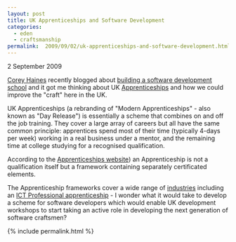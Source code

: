 ```yaml
---
layout: post
title: UK Apprenticeships and Software Development
categories:
  - eden
  - craftsmanship
permalink:  2009/09/02/uk-apprenticeships-and-software-development.html
---
```

<p class="date">2 September 2009</p>

[Corey Haines](http://twitter.com/coreyhaines) recently blogged about [building a software development school](http://programmingtour.blogspot.com/2009/09/software-development-school-idea.html) and it got me thinking about UK [Apprenticeships](http://www.apprenticeships.org.uk/Employers/Whats-it-all-about/What-is-an-Apprenticeship.aspx) and how we could improve the "craft" here in the UK.

UK Apprenticeships (a rebranding of "Modern Apprenticeships" - also known as "Day Release") is essentially a scheme that combines on and off the job training. They cover a large array of careers but all have the same common principle: apprentices spend most of their time (typically 4-days per week) working in a real business under a mentor, and the remaining time at college studying for a recognised qualification.

According to the [Apprenticeships website](http://www.apprenticeships.org.uk/Employers/Whats-it-all-about/What-is-an-Apprenticeship.aspx)) an Apprenticeship is not a qualification itself but a framework  containing separately certificated elements.

The Apprenticeship frameworks cover a wide range of [industries](http://www.apprenticeships.org.uk/Types-of-Apprenticeships.aspx) including an [ICT Professional apprenticeship](http://www.apprenticeships.org.uk/Types-of-Apprenticeships/Information-and-Communication-Technology/ICT-Professional.aspx) - I wonder what it would take to develop a scheme for software developers which would enable UK development workshops to start taking an active role in developing the next generation of software craftsmen?

{% include permalink.html %}